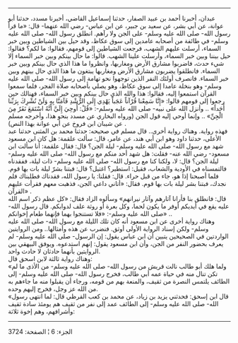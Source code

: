 ------------------------------------------------------------------------

عبدان، أخبرنا أحمد بن عبيد الصفار، حدثنا إسماعيل القاضي، أخبرنا مسدد،
حدثنا أبو عوانة، عن أبي بشر، عن سعيد بن جبير، عن ابن عباس- رضي الله
عنهما- قال: «ما قرأ رسول الله- صلى الله عليه وسلم- على الجن ولا رآهم.
انطلق رسول الله- صلى الله عليه وسلم- في طائفة من أصحابه عامدين إلى سوق
عكاظ، وقد حيل بين الشياطين وبين خبر السماء، أرسلت عليهم الشهب، فرجعت
الشياطين إلى قومهم، فقالوا: ما لكم؟ فقالوا: حيل بيننا وبين خبر السماء،
وأرسلت علينا الشهب. قالوا: ما حال بينكم وبين خبر السماء إلا شيء حدث،
فاضربوا مشارق الأرض ومغاربها، وانظروا ما هذا الذي حال بينكم وبين خبر
السماء. فانطلقوا يضربون مشارق الأرض ومغاربها يبتغون ما هذا الذي حال
بينهم وبين خبر السماء. فانصرف أولئك النفر الذين توجهوا نحو تهامة إلى
رسول الله- صلى الله عليه وسلم- وهو بنخلة عامدا إلى سوق عكاظ، وهو يصلي
بأصحابه صلاة الفجر، فلما سمعوا القرآن استمعوا إليه، فقالوا: هذا والله
الذي حال بينكم وبين خبر السماء، فهنالك حين رجعوا إلى قومهم قالوا: «إِنَّا
سَمِعْنا قُرْآناً عَجَباً يَهْدِي إِلَى الرُّشْدِ فَآمَنَّا بِهِ وَلَنْ نُشْرِكَ بِرَبِّنا أَحَداً» .. وأنزل
الله على نبيه- صلى الله عليه وسلم-: «قُلْ: أُوحِيَ إِلَيَّ أَنَّهُ اسْتَمَعَ نَفَرٌ مِنَ الْجِنِّ»
.. وإنما أوحي إليه قول الجن (ورواه البخاري عن مسدد بنحو هذا، وأخرجه مسلم
عن شيبان ابن فروخ عن أبي عوانة بهذا النص) .  
فهذه رواية. وهناك رواية أخرى.. قال مسلم في صحيحه: حدثنا محمد بن المثنى
حدثنا عبد الأعلى، حدثنا داود وهو ابن أبي هند، عن عامر، قال: سألت علقمة:
هل كان ابن مسعود شهد مع رسول الله- صلى الله عليه وسلم- ليلة الجن؟ قال:
فقال علقمة: أنا سألت ابن مسعود- رضي الله عنه- فقلت: هل شهد أحد منكم مع
رسول الله- صلى الله عليه وسلم- ليلة الجن؟ قال: لا، ولكنا كنا مع رسول
الله- صلى الله عليه وسلم- ذات ليلة، ففقدناه فالتمسناه في الأودية
والشعاب، فقيل: استطير؟ اغتيل؟ قال: فبتنا بشرّ ليلة بات بها قوم. فلما
أصبحنا إذا هو، جاء من قبل حراء. قال: فقلنا: يا رسول الله، فقدناك فطلبناك
فلم نجدك، فبتنا بشر ليلة بات بها قوم. فقال: «أتاني داعي الجن، فذهبت معهم
فقرأت عليهم القرآن» .  
قال: فانطلق بنا فأرانا آثارهم وآثار نيرانهم» وسألوه الزاد فقال: «كل عظم
ذكر اسم الله عليه يقع في أيديكم أوفر ما يكون لحما، وكل بعرة أو روثة علف
لدوابكم. قال رسول الله- صلى الله عليه وسلم-: «فلا تستنجوا بهما فإنهما
طعام إخوانكم» ..  
وهناك رواية أخرى عن ابن مسعود أنه كان تلك الليلة مع رسول الله- صلى الله
عليه وسلم- ولكن إسناد الرواية الأولى أوثق. فنضرب عن هذه وأمثالها.. ومن
الروايتين الواردتين في الصحيحين يتبين أن ابن عباس يقول: إن الرسول- صلى
الله عليه وسلم- لم يعرف بحضور النفر من الجن، وأن ابن مسعود يقول: إنهم
استدعوه. ويوفق البيهقي بين الروايتين بأنهما حادثان لا حادث واحد.  
وهناك رواية ثالثة لابن اسحق قال:  
«ولما هلك أبو طالب نالت قريش من رسول الله- صلى الله عليه وسلم- من الأذى
ما لم تكن تنال منه في حياة عمه أبي طالب، فخرج رسول الله- صلى الله عليه
وسلم- إلى الطائف يلتمس النصرة من ثقيف، والمنعة بهم من قومه، ورجاء أن
يقبلوا منه ما جاءهم به من الله عز وجل، فخرج إليهم وحده.  
«قال ابن إسحق: فحدثني يزيد بن زياد، عن محمد بن كعب القرظي قال: لما انتهى
رسول الله- صلى الله عليه وسلم- إلى الطائف عمد إلى نفر من ثقيف هم يومئذ
سادة ثقيف وأشرافهم، وهم إخوة ثلاثة:

------------------------------------------------------------------------

الجزء: 6 ¦ الصفحة: 3724
